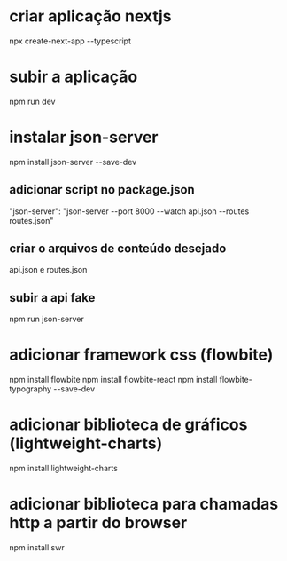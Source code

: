 # criar aplicação nextjs
npx create-next-app --typescript

# subir a aplicação
npm run dev

# instalar json-server
npm install json-server --save-dev

## adicionar script no package.json
"json-server": "json-server --port 8000 --watch api.json --routes routes.json"

## criar o arquivos de conteúdo desejado
api.json e routes.json

## subir a api fake
npm run json-server

# adicionar framework css (flowbite)
npm install flowbite
npm install flowbite-react
npm install flowbite-typography --save-dev

# adicionar biblioteca de gráficos (lightweight-charts)
npm install lightweight-charts

# adicionar biblioteca para chamadas http a partir do browser
npm install swr
